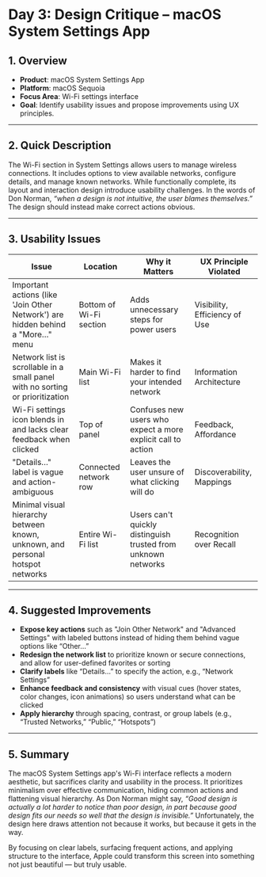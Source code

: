 # Day 3: Design Critique – macOS System Settings App

## 1. Overview
- **Product**: macOS System Settings App
- **Platform**: macOS Sequoia
- **Focus Area**: Wi-Fi settings interface
- **Goal**: Identify usability issues and propose improvements using UX principles.

---

## 2. Quick Description
The Wi-Fi section in System Settings allows users to manage wireless connections. It includes options to view available networks, configure details, and manage known networks. While functionally complete, its layout and interaction design introduce usability challenges. In the words of Don Norman, *“when a design is not intuitive, the user blames themselves.”* The design should instead make correct actions obvious.

---

## 3. Usability Issues

| Issue | Location | Why it Matters | UX Principle Violated |
|-------|----------|----------------|------------------------|
| Important actions (like 'Join Other Network') are hidden behind a "More…" menu | Bottom of Wi-Fi section | Adds unnecessary steps for power users | Visibility, Efficiency of Use |
| Network list is scrollable in a small panel with no sorting or prioritization | Main Wi-Fi list | Makes it harder to find your intended network | Information Architecture |
| Wi-Fi settings icon blends in and lacks clear feedback when clicked | Top of panel | Confuses new users who expect a more explicit call to action | Feedback, Affordance |
| "Details…" label is vague and action-ambiguous | Connected network row | Leaves the user unsure of what clicking will do | Discoverability, Mappings |
| Minimal visual hierarchy between known, unknown, and personal hotspot networks | Entire Wi-Fi list | Users can't quickly distinguish trusted from unknown networks | Recognition over Recall |

---

## 4. Suggested Improvements
- **Expose key actions** such as "Join Other Network" and "Advanced Settings" with labeled buttons instead of hiding them behind vague options like “Other…”
- **Redesign the network list** to prioritize known or secure connections, and allow for user-defined favorites or sorting
- **Clarify labels** like “Details…” to specify the action, e.g., “Network Settings”
- **Enhance feedback and consistency** with visual cues (hover states, color changes, icon animations) so users understand what can be clicked
- **Apply hierarchy** through spacing, contrast, or group labels (e.g., “Trusted Networks,” “Public,” “Hotspots”)

---

## 5. Summary
The macOS System Settings app's Wi-Fi interface reflects a modern aesthetic, but sacrifices clarity and usability in the process. It prioritizes minimalism over effective communication, hiding common actions and flattening visual hierarchy. As Don Norman might say, *“Good design is actually a lot harder to notice than poor design, in part because good design fits our needs so well that the design is invisible.”* Unfortunately, the design here draws attention not because it works, but because it gets in the way.

By focusing on clear labels, surfacing frequent actions, and applying structure to the interface, Apple could transform this screen into something not just beautiful — but truly usable.